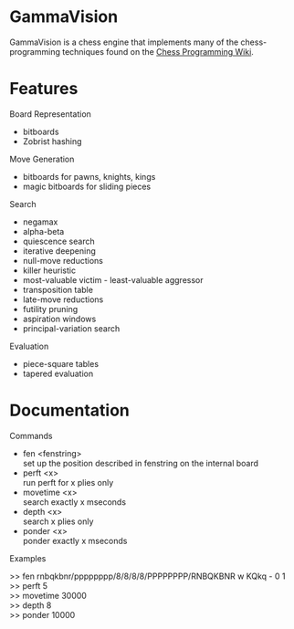 # GammaVision
GammaVision is a chess engine that implements many of the chess-programming techniques found on the [Chess Programming Wiki](https://www.chessprogramming.org/Main_Page).

# Features
Board Representation
- bitboards
- Zobrist hashing

Move Generation
- bitboards for pawns, knights, kings
- magic bitboards for sliding pieces

Search
- negamax
- alpha-beta
- quiescence search
- iterative deepening
- null-move reductions
- killer heuristic
- most-valuable victim - least-valuable aggressor
- transposition table
- late-move reductions
- futility pruning
- aspiration windows
- principal-variation search

Evaluation
- piece-square tables
- tapered evaluation

# Documentation
Commands
- fen \<fenstring\> <br/>
  set up the position described in fenstring on the internal board
- perft \<x\> <br/>
  run perft for x plies only <br/>
- movetime \<x\> <br/>
  search exactly x mseconds
- depth \<x\> <br/>
  search x plies only
- ponder \<x\> <br/>
  ponder exactly x mseconds
  
Examples


\>> fen rnbqkbnr/pppppppp/8/8/8/8/PPPPPPPP/RNBQKBNR w KQkq - 0 1 <br/>
\>> perft 5 <br/>
\>> movetime 30000 <br/>
\>> depth 8 <br/>
\>> ponder 10000
